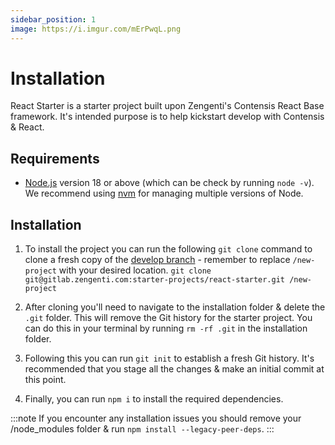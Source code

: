 ```yaml
---
sidebar_position: 1
image: https://i.imgur.com/mErPwqL.png
---
```


# Installation

React Starter is a starter project built upon Zengenti's Contensis React Base framework. It's intended purpose is to help kickstart develop with Contensis & React.

## Requirements

- [Node.js](https://nodejs.org/en) version 18 or above (which can be check by running `node -v`). We recommend using [nvm](https://github.com/nvm-sh/nvm) for managing multiple versions of Node.

## Installation

1. To install the project you can run the following `git clone` command to clone a fresh copy of the [develop branch](https://gitlab.zengenti.com/starter-projects/react-starter) - remember to replace `/new-project` with your desired location. ```git clone git@gitlab.zengenti.com:starter-projects/react-starter.git /new-project```

2. After cloning you'll need to navigate to the installation folder & delete the `.git` folder. This will remove the Git history for the starter project. You can do this in your terminal by running `rm -rf .git` in the installation folder.

3. Following this you can run `git init` to establish a fresh Git history. It's recommended that you stage all the changes & make an initial commit at this point.

4. Finally, you can run `npm i` to install the required dependencies.

:::note
If you encounter any installation issues you should remove your /node_modules folder & run `npm install --legacy-peer-deps`.
:::